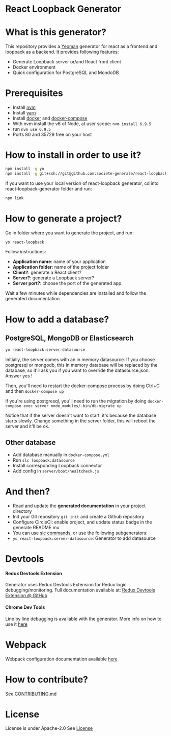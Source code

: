 # React Loopback Generator

# What is this generator?

This repository provides a [Yeoman](http://yeoman.io/) generator for react as a frontend and loopback as a backend.
It provides following features:

* Generate Loopback server or/and React front client
* Docker environment
* Quick configuration for PostgreSQL and MondoDB

# Prerequisites

* Install [nvm](https://github.com/creationix/nvm)
* Install [yarn](https://yarnpkg.com/fr/)
* Install [docker](https://docs.docker.com/engine/installation/) and [docker-compose](https://docs.docker.com/compose/install/)
* With nvm install the v6 of Node, at user scope: `nvm install 6.9.5`
* run `nvm use 6.9.5`
* Ports 80 and 35729 free on your host

# How to install in order to use it?

```bash
npm install -g yo
npm install -g git+ssh://git@github.com:societe-generale/react-loopback-generator.git
```

If you want to use your local version of react-loopback generator, cd into react-loopback-generator folder and run:

```bash
npm link
```

# How to generate a project?

Go in folder where you want to generate the project, and run:

```bash
yo react-loopback
```

Follow instructions:

* **Application name**: name of your application
* **Application folder**: name of the project folder
* **Client?**: generate a React client?
* **Server?**: generate a Loopback server?
* **Server port?**: choose the port of the generated app.

Wait a few minutes while dependencies are installed and follow the generated documentation

# How to add a database?

## PostgreSQL, MongoDB or Elasticsearch

```bash
yo react-loopback:server-datasource
```

Initially, the server comes with an in memory datasource. If you choose postgresql or mongodb, this in memory database will be replaced by the database, so it'll ask you if you want to override the datasource.json. Answer yes !

Then, you'll need to restart the docker-compose process by doing Ctrl+C and then `docker-compose up`

If you're using postgresql, you'll need to run the migration by doing `docker-compose exec server node_modules/.bin/db-migrate up`

Notice that if the server doesn't want to start, it's because the database starts slowly. Change something in the server folder, this will reboot the server and it'll be ok.

## Other database

* Add database manually in `docker-compose.yml`
* Run `slc loopback:datasource`
* Install corresponding Loopback connector
* Add config in `server/boot/healtcheck.js`

# And then?

* Read and update the **generated documentation** in your project directory
* Init your Git repository `git init` and create a Github repository
* Configure CircleCI: enable project, and update status badge in the generate README.mu
* You can use [slc commands](https://docs.strongloop.com/display/public/LB/Command-line+reference), or use the following subgenerators:
* `yo react-loopback:server-datasource`: Generator to add datasource

# Devtools

#### Redux Devtools Extension

Generator uses Redux Devtools Extension for Redux logic debugging/monitoring.
Full documentation available at: [Redux Devtools Extension @ GitHub](https://github.com/zalmoxisus/redux-devtools-extension)

#### Chrome Dev Tools

Line by line debugging is available with the generator. More info on how to use it [here](https://blog.hospodarets.com/nodejs-debugging-in-chrome-devtools)

# Webpack

Webpack configuration documentation available [here](documentation/webpack.md)

# How to contribute?

See [CONTRIBUTING.md](CONTRIBUTING.md)

# License

License is under Apache-2.0
See [License](LICENSE.txt)
